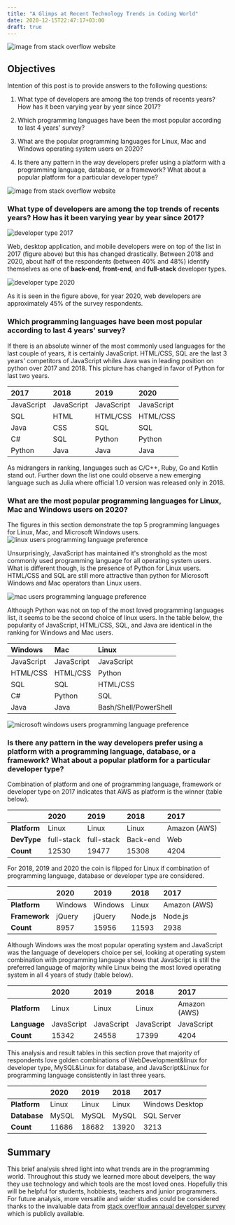 ```yaml
---
title: "A Glimps at Recent Technology Trends in Coding World"
date: 2020-12-15T22:47:17+03:00
draft: true
---
```


![image from stack overflow website](/static/stackoverflow-mainpage2020.png "Stack overflow annual survey results released as open data")

## **Objectives**

Intention of this post is to provide answers to the following questions:

1. What type of developers are among the top trends of recents years? How has it been varying year by year since 2017?

2. Which programming languages have been the most popular according to last 4 years' survey?

3. What are the popular programming languages for Linux, Mac and Windows operating system users on 2020?

4. Is there any pattern in the way developers prefer using a platform with a programming language, database, or a framework? What
   about a popular platform for a particular developer type?

![image from stack overflow website](/static/stackoverflow-map-2020.png "65000 respondent took part in this survey")
 
### What type of developers are among the top trends of recents years? How has it been varying year by year since 2017?
![](/static/df17_dt_final.png "developer type 2017")

Web, desktop application, and mobile developers were on top of the list in 2017 (figure above) but this has changed drastically. Between 2018 and 2020, about half of the respondents (between 40% and 48%) identify themselves as one of **back-end**, **front-end**, and **full-stack** developer types.

![](/static/df20_dt_final.png "developer type 2020")

As it is seen in the figure above, for year 2020, web developers are approximately 45% of the survey respondents. 

### Which programming languages have been most popular according to last 4 years' survey?

If there is an absolute winner of the most commonly used languages for the last couple of years, it is certainly JavaScript. HTML/CSS, SQL are the last 3 years' competitors of JavaScript whiles Java was in leading position on python over 2017 and 2018. This picture has changed in favor of Python for last two years. 


|2017        |  2018     | 2019     | 2020     |
|:----------|:---------|:--------|:--------|
| JavaScript |JavaScript |JavaScript|JavaScript|
| SQL        |HTML       |HTML/CSS  |HTML/CSS  |
| Java       |CSS        |SQL       |SQL       |
| C#         |SQL        |Python    |Python    |
| Python     |Java       |Java      |Java      |

As midrangers in ranking, languages such as C/C++, Ruby, Go and Kotlin stand out. Further down the list one could observe a new emerging language such as Julia where official 1.0 version was released only in 2018.


### What are the most popular programming languages for Linux, Mac and Windows users on 2020?

The figures in this section demonstrate the top 5 programming languages for Linux, Mac, and Microsoft Windows users.
![](/static/linux_users.png "linux users programming language preference")

Unsurprisingly, JavaScript has maintained it's stronghold as the most commonly used programming language for all operating system users. What is different though, is the presence of Python for Linux users. HTML/CSS and SQL are still more attractive than python for Microsoft Windows and Mac operators than Linux users.
   
![](/static/mac_users.png "mac users programming language preference")

Although Python was not on top of the most loved programming languages list, it seems to be the second choice of linux users. In the table below, the popularity of JavaScript, HTML/CSS, SQL, and Java are identical in the ranking for Windows and Mac users.

|Windows            |   Mac     |       Linux |
|:-----------------|:----------|:----------|
| JavaScript        |     JavaScript| JavaScript           
| HTML/CSS          |     HTML/CSS  | Python               
| SQL               |     SQL       | HTML/CSS             
| C#                |     Python    | SQL                  
| Java              |     Java      | Bash/Shell/PowerShell

![](/static/win_users.png "microsoft windows users programming language preference")

### Is there any pattern in the way developers prefer using a platform with a programming language, database, or a framework? What about a popular platform for a particular developer type? 

Combination of platform and one of programming language, framework or developer type on 2017 indicates that AWS as platform is the winner (table below).

|                    | 2020                  | 2019                  | 2018               | 2017                      |
|:-------------------|:----------------------|:----------------------|:-------------------|:--------------------------|
| __Platform__       | Linux                 | Linux                 | Linux              | Amazon (AWS) |
| __DevType__        |full-stack |full-stack | Back-end | Web |
| __Count__          | 12530                 | 19477                 | 15308              | 4204                      |

For 2018, 2019 and 2020 the coin is flipped for Linux if combination of programming language, database or developer type are considered. 


|                     | 2020    | 2019    | 2018    | 2017                      |
|:--------------------|:--------|:--------|:--------|:--------------------------|
| __Platform__  | Windows | Windows | Linux   | Amazon (AWS) |
| __Framework__ | jQuery  | jQuery  | Node.js | Node.js                   |
| __Count__               | 8957    | 15956   | 11593   | 2938                      |

Although Windows was the most popular operating system and JavaScript was the language of developers choice per sei, looking at operating system combination with programming language shows that JavaScript is still the preferred language of majority while Linux being the most loved operating system in all 4 years of study (table below).


|                    | 2020       | 2019       | 2018       | 2017                      |
|:-------------------|:-----------|:-----------|:-----------|:--------------------------|
| __Platform__ | Linux      | Linux      | Linux      | Amazon (AWS) |
| __Language__ | JavaScript | JavaScript | JavaScript | JavaScript                |
| __Count__           | 15342      | 24558      | 17399      | 4204                      |

This analysis and result tables in this section prove that majority of respondents love golden combinations of WebDevelopment&linux for developer type, MySQL&Linux for database, and JavaScript&Linux for programming language consistently in last three years.

|                    | 2020   | 2019   | 2018   | 2017            |
|:-------------------|:-------|:-------|:-------|:----------------|
| __Platform__ | Linux  | Linux  | Linux  | Windows Desktop |
| __Database__ | MySQL  | MySQL  | MySQL  | SQL Server      |
| __Count__              | 11686  | 18682  | 13920  | 3213            |


## **Summary**

This brief analysis shred light into what trends are in the programming world. Throughout this study we learned more about develpers, the way they use technology and which tools are the most loved ones. Hopefully this will be helpful for students, hobbiests, teachers and junior programmers. For future analysis, more versatile and wider studies could be considered thanks to the invaluable data from [stack overflow annaual developer survey](https://insights.stackoverflow.com/survey) which is publicly available.
